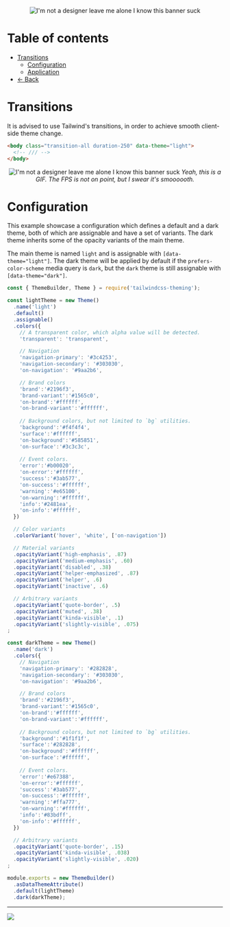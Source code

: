 <p align="center">
  <img alt="I'm not a designer leave me alone I know this banner suck" src="assets/banner.png">
</p>

# Table of contents

- [Transitions](#transitions)
    - [Configuration](#configuration)
    - [Application](#application)
- [← Back](../readme.md)

# Transitions

It is advised to use Tailwind's transitions, in order to achieve smooth client-side theme change.

```html
<body class="transition-all duration-250" data-theme="light">
  <!-- /// -->
</body>
```

<p align="center">
  <img alt="I'm not a designer leave me alone I know this banner suck" src="assets/transition.gif">
    <i>Yeah, this is a GIF. The FPS is not on point, but I swear it's smoooooth.</i>
</p>

# Configuration

This example showcase a configuration which defines a default and a dark theme, both of which are assignable and have a set of variants. 
The dark theme inherits some of the opacity variants of the main theme. 

The main theme is named `light` and is assignable with `[data-theme="light"]`. The dark theme will be applied by default if the `prefers-color-scheme` media query is `dark`, but the `dark` theme is still assignable with `[data-theme="dark"]`.

```js
const { ThemeBuilder, Theme } = require('tailwindcss-theming');

const lightTheme = new Theme()
  .name('light')
  .default()
  .assignable()
  .colors({
    // A transparent color, which alpha value will be detected.
    'transparent': 'transparent',

    // Navigation
    'navigation-primary': '#3c4253',
    'navigation-secondary': '#303030',
    'on-navigation': '#9aa2b6',

    // Brand colors
    'brand':'#2196f3',
    'brand-variant':'#1565c0',
    'on-brand':'#ffffff',
    'on-brand-variant':'#ffffff',
    
    // Background colors, but not limited to `bg` utilities.
    'background':'#f4f4f4',
    'surface':'#ffffff',
    'on-background':'#585851',
    'on-surface':'#3c3c3c',
    
    // Event colors.
    'error':'#b00020',
    'on-error':'#ffffff',
    'success':'#3ab577',
    'on-success':'#ffffff',
    'warning':'#e65100',
    'on-warning':'#ffffff',
    'info':'#2481ea',
    'on-info':'#ffffff',
  })

  // Color variants
  .colorVariant('hover', 'white', ['on-navigation'])

  // Material variants
  .opacityVariant('high-emphasis', .87)
  .opacityVariant('medium-emphasis', .60)
  .opacityVariant('disabled', .38)
  .opacityVariant('helper-emphasized', .87)
  .opacityVariant('helper', .6)
  .opacityVariant('inactive', .6)

  // Arbitrary variants
  .opacityVariant('quote-border', .5)
  .opacityVariant('muted', .38)
  .opacityVariant('kinda-visible', .1)
  .opacityVariant('slightly-visible', .075)
;

const darkTheme = new Theme()
  .name('dark')
  .colors({
    // Navigation
    'navigation-primary': '#282828',
    'navigation-secondary': '#303030',
    'on-navigation': '#9aa2b6',

    // Brand colors
    'brand':'#2196f3',
    'brand-variant':'#1565c0',
    'on-brand':'#ffffff',
    'on-brand-variant':'#ffffff',
    
    // Background colors, but not limited to `bg` utilities.
    'background':'#1f1f1f',
    'surface':'#282828',
    'on-background':'#ffffff',
    'on-surface':'#ffffff',
    
    // Event colors.
    'error':'#e67388',
    'on-error':'#ffffff',
    'success':'#3ab577',
    'on-success':'#ffffff',
    'warning':'#ffa777',
    'on-warning':'#ffffff',
    'info':'#83bdff',
    'on-info':'#ffffff',
  })

  // Arbitrary variants
  .opacityVariant('quote-border', .15)
  .opacityVariant('kinda-visible', .038)
  .opacityVariant('slightly-visible', .020)
;

module.exports = new ThemeBuilder()
  .asDataThemeAttribute()
  .default(lightTheme)
  .dark(darkTheme);
```

---

![](assets/example.gif)
